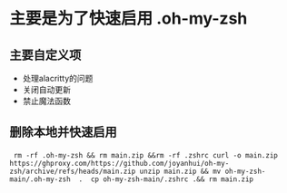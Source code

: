 # 主要是为了快速启用 .oh-my-zsh
## 主要自定义项
- 处理alacritty的问题
- 关闭自动更新
- 禁止魔法函数
## 删除本地并快速启用
‍```
rm -rf .oh-my-zsh && rm main.zip &&rm -rf .zshrc
curl -o main.zip https://ghproxy.com/https://github.com/joyanhui/oh-my-zsh/archive/refs/heads/main.zip
unzip main.zip && mv oh-my-zsh-main/.oh-my-zsh  . 
cp oh-my-zsh-main/.zshrc .&& rm main.zip
‍```
